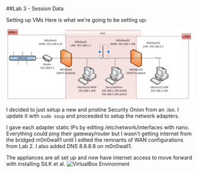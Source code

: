 ##Lab 3 - Session Data

Setting up VMs
Here is what we're going to be setting up:

![The Setup](https://github.com/johnschriner/presentations/blob/master/the_setup.png )

I decided to just setup a new and pristine Security Onion from an .iso.
I update it with 
<code>sudo soup</code> and proceeded to setup the network adapters.

I gave each adapter static IPs by editing /etc/network/interfaces with nano.
Everything could ping their gateway/router but I wasn't getting internet from the bridged m0n0wall1 until I edited the remnants of WAN configurations from Lab 2.  I also added DNS 8.8.8.8 on m0n0wall1.

The appliances are all set up and now have internet access to move forward with installing SiLK et al.
![VirtualBox Environment](https://github.com/johnschriner/presentations/VirtualBox-Environment.png) 

